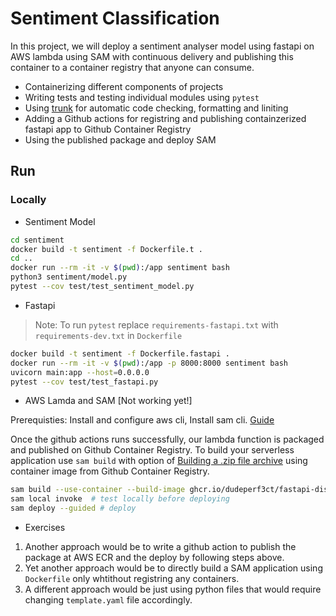 # Sentiment Classification

In this project, we will deploy a sentiment analyser model using fastapi on AWS lambda using SAM with continuous delivery and publishing this container to a container registry that anyone can consume.

- Containerizing different components of projects
- Writing tests and testing individual modules using `pytest`
- Using [trunk](https://docs.trunk.io/) for automatic code checking, formatting and liniting
- Adding a Github actions for registring and publishing containzerized fastapi app to Github Container Registry
- Using the published package and deploy SAM

## Run

### Locally

- Sentiment Model

```bash
cd sentiment
docker build -t sentiment -f Dockerfile.t .
cd ..
docker run --rm -it -v $(pwd):/app sentiment bash
python3 sentiment/model.py
pytest --cov test/test_sentiment_model.py
```

- Fastapi

> Note: To run `pytest` replace `requirements-fastapi.txt` with `requirements-dev.txt` in `Dockerfile`

```bash
docker build -t sentiment -f Dockerfile.fastapi .
docker run --rm -it -v $(pwd):/app -p 8000:8000 sentiment bash
uvicorn main:app --host=0.0.0.0
pytest --cov test/test_fastapi.py
```

- AWS Lamda and SAM [Not working yet!]

Prerequisties: Install and configure aws cli, Install sam cli. [Guide](https://vinaykachare.medium.com/serverless-api-with-aws-sam-fastapi-3f4d9510d6b6)

Once the github actions runs successfully, our lambda function is packaged and published on Github Container Registry. To build your serverless application use `sam build` with option of [Building a .zip file archive](https://docs.aws.amazon.com/serverless-application-model/latest/developerguide/serverless-sam-cli-using-build.html) using container image from Github Container Registry.

```bash
sam build --use-container --build-image ghcr.io/dudeperf3ct/fastapi-distilbert:latest
sam local invoke  # test locally before deploying
sam deploy --guided # deploy
```

- Exercises

1. Another approach would be to write a github action to publish the package at AWS ECR and the deploy by following steps above.
2. Yet another approach would be to directly build a SAM application using `Dockerfile` only whtithout registring any containers.
3. A different approach would be just using python files that would require changing `template.yaml` file accordingly.

